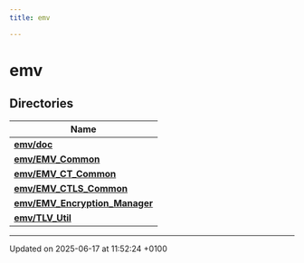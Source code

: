 ```yaml
---
title: emv

---
```


# emv



## Directories

| Name           |
| -------------- |
| **[emv/doc](dir_7075036b6dd22f3e14168b8473975c83.md#dir-emv/doc)**  |
| **[emv/EMV_Common](dir_80881f393df249dc583814c3f321a110.md#dir-emv/emv-common)**  |
| **[emv/EMV_CT_Common](dir_a8473f4b62cdc0a6141a040fa4015132.md#dir-emv/emv-ct-common)**  |
| **[emv/EMV_CTLS_Common](dir_11dd2805a17b345163bcda0bbda50405.md#dir-emv/emv-ctls-common)**  |
| **[emv/EMV_Encryption_Manager](dir_e6af11fce173b57b34845a2d306ca53e.md#dir-emv/emv-encryption-manager)**  |
| **[emv/TLV_Util](dir_a10348dacfa670aa644c1e595a24cf25.md#dir-emv/tlv-util)**  |






-------------------------------

Updated on 2025-06-17 at 11:52:24 +0100

